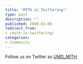 ```yaml
---
title: 'MITH is Twittering!'
type: post
description: ""
published: 2008-03-06
redirect_from: 
- /mith-is-twittering/
categories:
- Community
---
```

Follow us on Twitter as [UMD_MITH](https://twitter.com/UMD_MITH).
